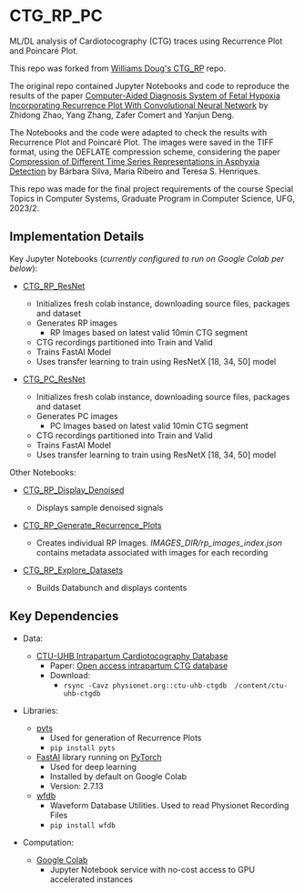 # CTG_RP_PC
ML/DL analysis of Cardiotocography (CTG) traces using Recurrence Plot and Poincaré Plot.

This repo was forked from [Williams Doug's CTG_RP](https://github.com/williamsdoug/CTG_RP) repo.

The original repo contained Jupyter Notebooks and code to reproduce the results of the paper [Computer-Aided Diagnosis System of Fetal Hypoxia Incorporating Recurrence Plot With Convolutional Neural Network](https://www.frontiersin.org/articles/10.3389/fphys.2019.00255/full)
 by Zhidong Zhao, Yang Zhang, Zafer Comert and Yanjun Deng.

The Notebooks and the code were adapted to check the results with Recurrence Plot and Poincaré Plot. The images were saved in the TIFF format, using the DEFLATE compression scheme, considering the paper [Compression of Different Time Series Representations in Asphyxia Detection](https://ieeexplore.ieee.org/iel7/9991246/9991267/09991468.pdf)
 by Bárbara Silva, Maria Ribeiro and Teresa S. Henriques.

This repo was made for the final project requirements of the course Special Topics in Computer Systems, Graduate Program in Computer Science, UFG, 2023/2.

## Implementation Details

Key Jupyter Notebooks (_currently configured to run on Google Colab per below_):
- [CTG_RP_ResNet](https://github.com/andre-coimbra-ifg/CTG_RP_PC/blob/master/CTG_RP_ResNet.ipynb)
  - Initializes fresh colab instance, downloading source files, packages and dataset
  - Generates RP images
    -  RP Images based on latest valid 10min CTG segment
  -  CTG recordings partitioned into Train and Valid
  -  Trains FastAI Model
    - Uses transfer learning to train using ResNetX [18, 34, 50] model
 
  

- [CTG_PC_ResNet](https://github.com/andre-coimbra-ifg/CTG_RP_PC/blob/master/CTG_PC_ResNet.ipynb)
  - Initializes fresh colab instance, downloading source files, packages and dataset
  - Generates PC images
    -  PC Images based on latest valid 10min CTG segment
  -  CTG recordings partitioned into Train and Valid
  -  Trains FastAI Model
    - Uses transfer learning to train using ResNetX [18, 34, 50] model
 
Other Notebooks:
- [CTG_RP_Display_Denoised](https://github.com/andre-coimbra-ifg/CTG_RP_PC/blob/master/CTG_RP_Display_Denoised.ipynb)
  - Displays sample denoised signals
  
- [CTG_RP_Generate_Recurrence_Plots](https://github.com/andre-coimbra-ifg/CTG_RP_PC/blob/master/CTG_RP_Generate_Recurrence_Plots.ipynb)
  - Creates individual RP Images.  _IMAGES_DIR/rp_images_index.json_ contains metadata associated with images for each recording
  
- [CTG_RP_Explore_Datasets](https://github.com/andre-coimbra-ifg/CTG_RP_PC/blob/master/CTG_RP_Explore_Datasets.ipynb)
  - Builds Databunch and displays contents


## Key Dependencies

- Data: 
  - [CTU-UHB Intrapartum Cardiotocography Database](https://physionet.org/physiobank/database/ctu-uhb-ctgdb/)
    - Paper: [Open access intrapartum CTG database](https://bmcpregnancychildbirth.biomedcentral.com/track/pdf/10.1186/1471-2393-14-16)
    - Download: 
      - `rsync -Cavz physionet.org::ctu-uhb-ctgdb  /content/ctu-uhb-ctgdb`

- Libraries:
  - [pyts](https://pyts.readthedocs.io/en/latest/)
    - Used for generation of Recurrence Plots
    - `pip install pyts`
  - [FastAI](https://docs.fast.ai/) library running on [PyTorch](https://pytorch.org/)
    - Used for deep learning
    - Installed by default on Google Colab
    - Version: 2.7.13
  - [wfdb](https://wfdb.readthedocs.io/en/latest/index.html)
    - Waveform Database Utilities.  Used to read Physionet Recording Files
    - `pip install wfdb`
    
- Computation:
  - [Google Colab](https://colab.research.google.com)
    - Jupyter Notebook service with no-cost access to GPU accelerated instances
